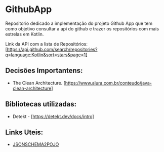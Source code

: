 # GithubApp

Repositorio dedicado a implementação do projeto Github App que tem como objetivo consultar a api do github e trazer os repositórios com mais estrelas em Kotlin.

Link da API com a lista de Repositórios: [https://api.github.com/search/repositories?q=language:Kotlin&sort=stars&page=1]

## Decisões Importantens: 

- The Clean Architecture. [https://www.alura.com.br/conteudo/java-clean-architecture]



## Bibliotecas utilizadas:

- Detekt - [https://detekt.dev/docs/intro]



## Links Uteis:

- [JSONSCHEMA2POJO](https://www.jsonschema2pojo.org/)

